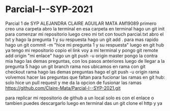 # Parcial-I--SYP-2021
Parcial 1 de SYP
ALEJANDRA CLAIRE AGUILAR MATA AM19089
primero creo una carpeta
abro la terminal en esa carpeta
en terminal hago un git init para comenzar mi repositorio
luego creo mi txt con touch parcial.txt
abro el txt y hago la pregunta 1 y su respuesta
hago un git add  . para mas rapido
hago un git commit -m "hice mi pregunta 1 y su respuesta"
luego en git hub ya tengo mi repositorio
copio el link
voy a mi terminal y pongo git remote add origin "mi enlace"
hago un git push -u origin master
pongo la contra mia
hago las demas preguntas, con los pasos anteriores
luego de llegar a la pregunta 5 hago un git branch rama
nos ubicamos en rama con git checkout rama
hago las demas preguntas
hago el git push -u origin rama
volvemos hacer las preguntas que faltan
para fucionar las ramas en git hub:
solo hice un pull request y me da la opcion de 
fusionar las ramas
https://github.com/Claire-Mata/Parcial-I--SYP-2021.git



para replicar mi repositorio de github a un local solo es con el enlace o tambien puedes descargarlo
luego en terminal das un git clone el http
y ya

